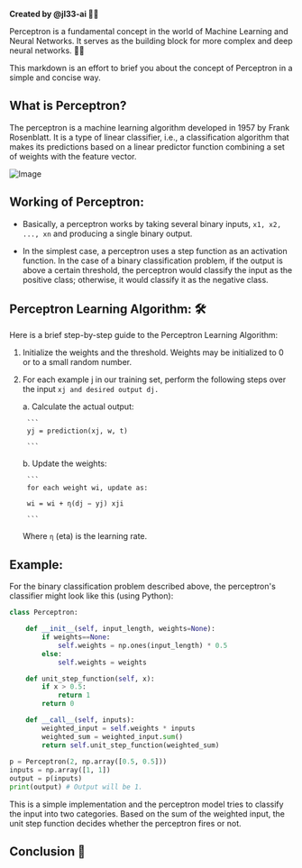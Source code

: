 **Created by @jl33-ai 👦🏻**

Perceptron is a fundamental concept in the world of Machine Learning and Neural Networks. It serves as the building block for more complex and deep neural networks. 🧠💡

This markdown is an effort to brief you about the concept of Perceptron in a simple and concise way. 

## What is Perceptron? 

The perceptron is a machine learning algorithm developed in 1957 by Frank Rosenblatt. It is a type of linear classifier, i.e., a classification algorithm that makes its predictions based on a linear predictor function combining a set of weights with the feature vector. 

![Image](https://upload.wikimedia.org/wikipedia/commons/thumb/3/31/Perceptron.svg/1200px-Perceptron.svg.png) 

## Working of Perceptron: 

- Basically, a perceptron works by taking several binary inputs, `x1, x2, ..., xn` and producing a single binary output. 

- In the simplest case, a perceptron uses a step function as an activation function. In the case of a binary classification problem, if the output is above a certain threshold, the perceptron would classify the input as the positive class; otherwise, it would classify it as the negative class. 

## Perceptron Learning Algorithm: 🛠

Here is a brief step-by-step guide to the Perceptron Learning Algorithm:

1. Initialize the weights and the threshold. Weights may be initialized to 0 or to a small random number. 

2. For each example j in our training set, perform the following steps over the input `xj and desired output dj.`

    a. Calculate the actual output:
        
        ```
        yj = prediction(xj, w, t)

        ```
        
    b. Update the weights:

        ```
        for each weight wi, update as: 

        wi = wi + η(dj − yj) xji

        ```

    Where `η` (eta) is the learning rate. 
  
## Example:

For the binary classification problem described above, the perceptron's classifier might look like this (using Python):

```python
class Perceptron:

    def __init__(self, input_length, weights=None):
        if weights==None:
            self.weights = np.ones(input_length) * 0.5
        else:
            self.weights = weights

    def unit_step_function(self, x):
        if x > 0.5:
            return 1
        return 0

    def __call__(self, inputs):
        weighted_input = self.weights * inputs
        weighted_sum = weighted_input.sum()
        return self.unit_step_function(weighted_sum)
  
p = Perceptron(2, np.array([0.5, 0.5]))
inputs = np.array([1, 1])
output = p(inputs)
print(output) # Output will be 1.
```

This is a simple implementation and the perceptron model tries to classify the input into two categories. Based on the sum of the weighted input, the unit step function decides whether the perceptron fires or not. 

## Conclusion 🏁
